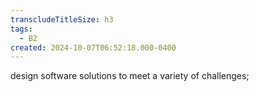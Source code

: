 ```yaml
---
transcludeTitleSize: h3
tags:
  - B2
created: 2024-10-07T06:52:18.000-0400
---
```

design software solutions to meet a variety of challenges;
